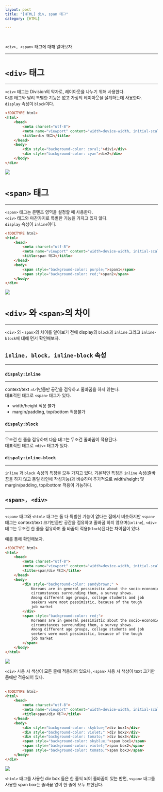 ```yaml
---
layout: post
title: "[HTML] div, span 태그"
category: [HTML]

---
```

<br>

`<div>, <span>` 태그에 대해 알아보자
<!-- more -->

<hr>


# `<div>` 태그
---
`<div>` 태그는 Division의 약자로, 레이아웃을 나누기 위해 사용한다.  
다른 태그와 달리 특별한 기능은 없고 가상의 레이아웃을 설계하는데 사용한다.  
`display` 속성이 `block`이다.

```html
<!DOCTYPE html>
<html>
    <head>
        <meta charset="utf-8">
        <meta name="viewport" content="width=device-width, initial-scale=1.0">
        <title>div 태그</title>
    </head>
    <body>
        <div style="background-color: coral;">div1</div>
        <div style="background-color: cyan">div2</div>
    </body>
</div>
```
<img src="https://sanggil1107.github.io//public/img/html/div.PNG" >

# `<span>` 태그
---
`<span>` 태그는 콘텐츠 영역을 설정할 때 사용한다.  
`<div>` 태그와 마찬가지로 특별한 기능을 가지고 있지 않다.  
`display` 속성이 `inline`이다.  

```html
<!DOCTYPE html>
<html>
    <head>
        <meta charset="utf-8">
        <meta name="viewport" content="width=device-width, initial-scale=1.0">
        <title>span 태그</title>
    </head>
    <body>
        <span style="background-color: purple;">span1</span>
        <span style="background-color: red;">span2</span>
    </body>
</div>
```
<img src="https://sanggil1107.github.io//public/img/html/span.PNG" >

# `<div>` 와 `<span>`의 차이
---
`<div>` 와 `<span>`의 차이를 알아보기 전에 display의 `block`과 `inline` 그리고 `inline-block`에 대해 먼저 확인해보자.  

## `inline, block, inline-block` 속성
---

### `dispaly:inline`
---
context/text 크기만큼만 공간을 점유하고 줄바꿈을 하지 않는다.  
대표적인 태그로 `<span>` 태그가 있다.  
- width/height 적용 불가  
- margin/padding, top/bottom 적용불가  
  
### `dispaly:block`
---
무조건 한 줄을 점유하며 다음 태그는 무조건 줄바꿈이 적용된다.  
대표적인 태그로 `<div>` 태그가 있다.  

### `dispaly:inline-block`
---
`inline` 과 `block` 속성의 특징을 모두 가지고 있다. 기본적인 특징은 `inline` 속성(줄바꿈을 하지 않고 동일 라인에 작성가능)과 비슷하며 추가적으로 width/height 및 margin/padding, top/bottom 적용이 가능하다.

## `<span>, <div>` 
---
`<span>` 태그와 `<html>` 태그는 둘 다 특별한 기능이 없다는 점에서 비슷하지만 `<span>` 태그는 context/text 크기만큼만 공간을 점유하고 줄바꿈 하지 않으며(`inline`), `<div>` 태그는 무조건 한 줄을 점유하며 줄 바꿈이 적용(`block`)된다는 차이점이 있다.  

예를 통해 확인해보자.

```html
<!DOCTYPE html>
<html>
    <head>
        <meta charset="utf-8">
        <meta name="viewport" content="width=device-width, initial-scale=1.0">
        <title>span/div 태그</title>
    </head>
    <body>
        <div style="background-color: sandybrown;" >
            Koreans are in general pessimistic about the socio-economic
            circumstances surrounding them, a survey shows.
            Among different age groups, college students and job
            seekers were most pessimistic, because of the tough
            job market
        </div>
        <span style="background-color: red;">            
            Koreans are in general pessimistic about the socio-economic
            circumstances surrounding them, a survey shows.
            Among different age groups, college students and job
            seekers were most pessimistic, because of the tough
            job market                   
        </span>
    </body>
</html>
```
<img src="https://sanggil1107.github.io//public/img/html/divspan.PNG" >

`<div>` 사용 시 색상이 모든 줄에 적용되어 있으나, `<span>` 사용 시 색상이 text 크기만큼에만 적용되어 있다.  
<br>

```html
<!DOCTYPE html>
<html>
    <head>
        <meta charset="utf-8">
        <meta name="viewport" content="width=device-width, initial-scale=1.0">
        <title>span/div 태그</title>
    </head>
    <body>
        <div style="background-color: skyblue;">div box1</div>
        <div style="background-color: violet;" >div box2</div>
        <div style="background-color: tomato;" >div box3</div>
        <span style="background-color: skyblue;">span box1</span>
        <span style="background-color: violet;">span box2</span>
        <span style="background-color: tomato;">span box3</span>
    </body>
</div>
```
<img src="https://sanggil1107.github.io//public/img/html/divspan2.PNG" >

`<html>` 태그를 사용한 div box 들은 한 줄씩 되어 줄바꿈이 있는 반면, `<span>` 태그를 사용한 span box는 줄바꿈 없이 한 줄에 모두 표현된다.